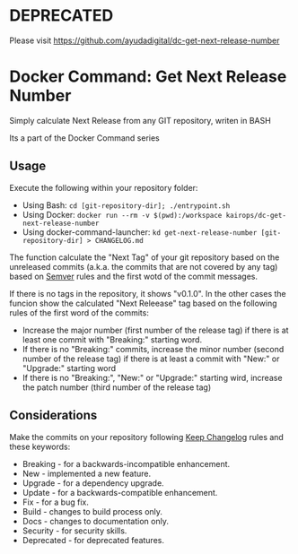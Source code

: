 # DEPRECATED

Please visit https://github.com/ayudadigital/dc-get-next-release-number

# Docker Command: Get Next Release Number

Simply calculate Next Release from any GIT repository, writen in BASH

Its a part of the Docker Command series

## Usage

Execute the following within your repository folder:

- Using Bash: `cd [git-repository-dir]; ./entrypoint.sh`
- Using Docker: `docker run --rm -v $(pwd):/workspace kairops/dc-get-next-release-number`
- Using docker-command-launcher: `kd get-next-release-number [git-repository-dir] > CHANGELOG.md`

The function calculate the "Next Tag" of your git repository based on the unreleased commits (a.k.a. the commits that are not covered by any tag) based on [Semver](https://semver.org/) rules and the first wotd of the commit messages.

If there is no tags in the repository, it shows "v0.1.0". In the other cases the funcion show the calculated "Next Releease" tag based on the following rules of the first word of the commits:

- Increase the major number (first number of the release tag) if there is at least one commit with "Breaking:" starting word.
- If there is no "Breaking:" commits, increase the minor number (second number of the release tag) if there is at least a commit with "New:" or "Upgrade:" starting word
- If there is no "Breaking:", "New:" or "Upgrade:" starting wird, increase the patch number (third number of the release tag)

## Considerations

Make the commits on your repository following [Keep Changelog](https://keepachangelog.com/en/1.0.0/) rules and these keywords:

- Breaking - for a backwards-incompatible enhancement.
- New - implemented a new feature.
- Upgrade - for a dependency upgrade.
- Update - for a backwards-compatible enhancement.
- Fix - for a bug fix.
- Build - changes to build process only.
- Docs - changes to documentation only.
- Security - for security skills.
- Deprecated - for deprecated features.
